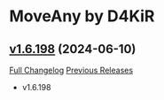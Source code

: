 # MoveAny by D4KiR

## [v1.6.198](https://github.com/d4kir92/MoveAny/tree/v1.6.198) (2024-06-10)
[Full Changelog](https://github.com/d4kir92/MoveAny/compare/v1.6.197...v1.6.198) [Previous Releases](https://github.com/d4kir92/MoveAny/releases)

- v1.6.198  
